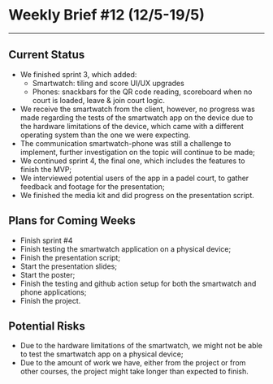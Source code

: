 # Weekly Brief #12 (12/5-19/5)
-----------

## Current Status
- We finished sprint 3, which added:
    - Smartwatch: tiling and score UI/UX upgrades
    - Phones: snackbars for the QR code reading, scoreboard when no court is loaded, leave & join court logic.
- We receive the smartwatch from the client, however, no progress was made regarding the tests of the smartwatch app on the device due to the hardware limitations of the device, which came with a different
operating system than the one we were expecting.
- The communication smartwatch-phone was still a challenge to implement, further investigation on the topic will continue to be made;
- We continued sprint 4, the final one, which includes the features to finish the MVP;
- We interviewed potential users of the app in a padel court, to gather feedback and footage for the presentation;
- We finished the media kit and did progress on the presentation script.

## Plans for Coming Weeks
- Finish sprint #4
- Finish testing the smartwatch application on a physical device;
- Finish the presentation script;
- Start the presentation slides;
- Start the poster;
- Finish the testing and github action setup for both the smartwatch and phone applications;
- Finish the project.


## Potential Risks
- Due to the hardware limitations of the smartwatch, we might not be able to test the smartwatch app on a physical device;
- Due to the amount of work we have, either from the project or from other courses, the project might take longer than expected to finish.